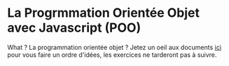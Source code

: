 # La Progrmmation Orientée Objet avec Javascript (POO)  
What ? La programmation orientée objet ? Jetez un oeil aux documents [ici](https://github.com/FabriqueNumeriquePau/Cours/tree/master/Javascript) pour vous faire un ordre d'idées, les exercices ne tarderont pas à suivre.